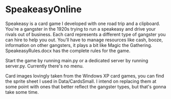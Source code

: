 # SpeakeasyOnline
Speakeasy is a card game I developed with one road trip and a clipboard.  You're a gangster in the 1920s trying to run a speakeasy and drive your rivals out of business.  Each card represents a different type of gangster you can hire to help you out.  You'll have to manage resources like cash, booze, information on other gangsters, it plays a bit like Magic the Gathering.  SpeakeasyRules.docx has the complete rules for the game.

Start the game by running main.py or a dedicated server by running server.py.  Currently there's no menu.

Card images lovingly taken from the Windows XP card games, you can find the sprite sheet I used in Data/CardsSmall.  I intend on replacing them at some point with ones that better reflect the gangster types, but that's gonna take some time.